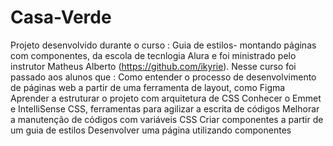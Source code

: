 # Casa-Verde

Projeto desenvolvido durante o curso : Guia de estilos- montando páginas com componentes, da escola de tecnlogia Alura e foi ministrado pelo
instrutor Matheus Alberto (https://github.com/ikyrie).
Nesse curso foi passado aos alunos que :
Como entender o processo de desenvolvimento de páginas web a partir de uma ferramenta de layout, como Figma
Aprender a estruturar o projeto com arquitetura de CSS
Conhecer o Emmet e IntelliSense CSS, ferramentas para agilizar a escrita de códigos
Melhorar a manutenção de códigos com variáveis CSS
Criar componentes a partir de um guia de estilos
Desenvolver uma página utilizando componentes

